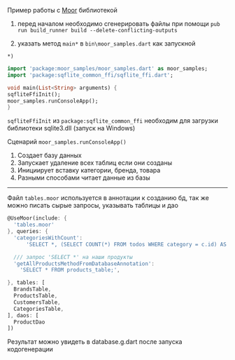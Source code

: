 Пример работы с [Moor](https://moor.simonbinder.eu/) библиотекой 

1. перед началом необходимо сгенерировать файлы 
при помощи
 `pub run build_runner build --delete-conflicting-outputs`

2. указать метод `main*` в `bin\moor_samples.dart` как запускной

`*)`
  ```dart
import 'package:moor_samples/moor_samples.dart' as moor_samples;
import 'package:sqflite_common_ffi/sqflite_ffi.dart';

void main(List<String> arguments) {
  sqfliteFfiInit();
  moor_samples.runConsoleApp();
}
```
`sqfliteFfiInit` из `package:sqflite_common_ffi`
 необходим для загрузки библиотеки sqlite3.dll (запуск на Windows)


Сценарий `moor_samples.runConsoleApp()`
1. Создает базу данных 
2. Запускает удаление всех таблиц если они созданы 
3. Инициирует вставку категории, бренда, товара
4. Разными способами читает данные из базы


---
Файл `tables.moor`
используется в аннотации к созданию бд, 
так же можно писать сырые запросы, указывать таблицы и дао
```dart
@UseMoor(include: {
  'tables.moor'
}, queries: {
  'categoriesWithCount':
      'SELECT *, (SELECT COUNT(*) FROM todos WHERE category = c.id) AS "amount" FROM categories c;',

  /// запрос 'SELECT *' на наши продукты
  'getAllProductsMethodFromDatabaseAnnotation':
    'SELECT * FROM products_table;',

}, tables: [
  BrandsTable,
  ProductsTable,
  CustomersTable,
  CategoriesTable,
], daos: [
  ProductDao
])
```
Результат можно увидеть в database.g.dart после запуска кодогенерации